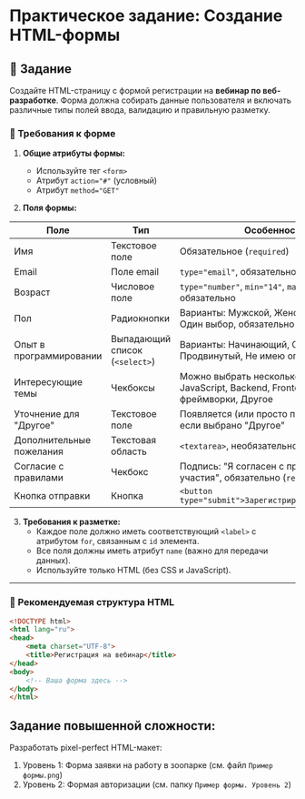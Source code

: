 # Практическое задание: Создание HTML-формы


## 📝 Задание

Создайте HTML-страницу с формой регистрации на **вебинар по веб-разработке**. Форма должна собирать данные пользователя и включать различные типы полей ввода, валидацию и правильную разметку.

### 🔹 Требования к форме

1. **Общие атрибуты формы:**
   - Используйте тег `<form>`
   - Атрибут `action="#"` (условный)
   - Атрибут `method="GET"`

2. **Поля формы:**

| Поле | Тип | Особенности |
|------|-----|-------------|
| Имя | Текстовое поле | Обязательное (`required`) |
| Email | Поле email | `type="email"`, обязательно |
| Возраст | Числовое поле | `type="number"`, `min="14"`, `max="99"`, обязательно |
| Пол | Радиокнопки | Варианты: Мужской, Женский, Другой. Один выбор, обязательно |
| Опыт в программировании | Выпадающий список (`<select>`) | Варианты: Начинающий, Средний, Продвинутый, Не имею опыта |
| Интересующие темы | Чекбоксы | Можно выбрать несколько: HTML и CSS, JavaScript, Backend, Frontend фреймворки, Другое |
| Уточнение для "Другое" | Текстовое поле | Появляется (или просто присутствует), если выбрано "Другое" |
| Дополнительные пожелания | Текстовая область | `<textarea>`, необязательно |
| Согласие с правилами | Чекбокс | Подпись: "Я согласен с правилами участия", обязательно (`required`) |
| Кнопка отправки | Кнопка | `<button type="submit">Зарегистрироваться</button>` |

3. **Требования к разметке:**
   - Каждое поле должно иметь соответствующий `<label>` с атрибутом `for`, связанным с `id` элемента.
   - Все поля должны иметь атрибут `name` (важно для передачи данных).
   - Используйте только HTML (без CSS и JavaScript).

---

### 🧩 Рекомендуемая структура HTML

```html
<!DOCTYPE html>
<html lang="ru">
<head>
    <meta charset="UTF-8">
    <title>Регистрация на вебинар</title>
</head>
<body>
    <!-- Ваша форма здесь -->
</body>
</html>
```

## Задание повышенной сложности:

Разработать pixel-perfect HTML-макет:

1. Уровень 1: Форма заявки на работу в зоопарке (см. файл `Пример формы.png`)
2. Уровень 2: Формая авторизации (см. папку `Пример формы. Уровень 2`)